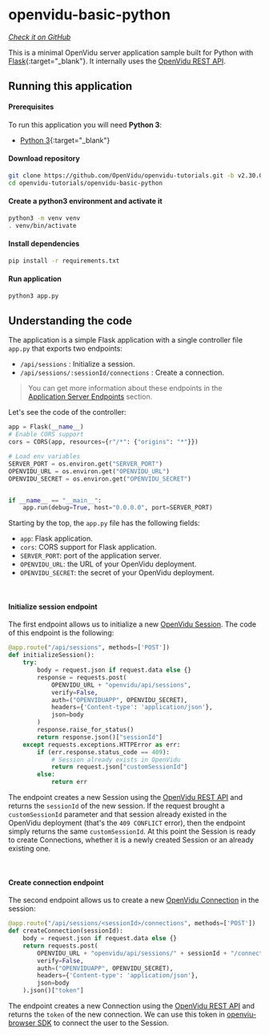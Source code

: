 # openvidu-basic-python

<a href="https://github.com/OpenVidu/openvidu-tutorials/tree/master/openvidu-basic-python" target="_blank"><i class="icon ion-social-github"> Check it on GitHub</i></a>

This is a minimal OpenVidu server application sample built for Python with [Flask](https://flask.palletsprojects.com/){:target="_blank"}.
It internally uses the [OpenVidu REST API](reference-docs/REST-API/).


## Running this application

#### Prerequisites
To run this application you will need **Python 3**:

- [Python 3](https://www.python.org/downloads/){:target="_blank"}

#### Download repository

```bash
git clone https://github.com/OpenVidu/openvidu-tutorials.git -b v2.30.0
cd openvidu-tutorials/openvidu-basic-python
```

#### Create a python3 environment and activate it


```bash
python3 -m venv venv
. venv/bin/activate
```

#### Install dependencies

```bash
pip install -r requirements.txt
```

#### Run application

```bash
python3 app.py
```

## Understanding the code

The application is a simple Flask application with a single controller file `app.py` that exports two endpoints:

- `/api/sessions` : Initialize a session.
- `/api/sessions/:sessionId/connections` : Create a connection.

> You can get more information about these endpoints in the [Application Server Endpoints](application-server/#rest-endpoints) section.

Let's see the code of the controller:

```python
app = Flask(__name__)
# Enable CORS support
cors = CORS(app, resources={r"/*": {"origins": "*"}})

# Load env variables
SERVER_PORT = os.environ.get("SERVER_PORT")
OPENVIDU_URL = os.environ.get("OPENVIDU_URL")
OPENVIDU_SECRET = os.environ.get("OPENVIDU_SECRET")


if __name__ == "__main__":
    app.run(debug=True, host="0.0.0.0", port=SERVER_PORT)
```

Starting by the top, the `app.py` file has the following fields:

- `app`: Flask application.
- `cors`: CORS support for Flask application.
- `SERVER_PORT`: port of the application server.
- `OPENVIDU_URL`: the URL of your OpenVidu deployment.
- `OPENVIDU_SECRET`: the secret of your OpenVidu deployment.

<br>

#### Initialize session endpoint

The first endpoint allows us to initialize a new [OpenVidu Session](developing-your-video-app/#session). The code of this endpoint is the following:

```python
@app.route("/api/sessions", methods=['POST'])
def initializeSession():
    try:
        body = request.json if request.data else {}
        response = requests.post(
            OPENVIDU_URL + "openvidu/api/sessions",
            verify=False,
            auth=("OPENVIDUAPP", OPENVIDU_SECRET),
            headers={'Content-type': 'application/json'},
            json=body
        )
        response.raise_for_status()
        return response.json()["sessionId"]
    except requests.exceptions.HTTPError as err:
        if (err.response.status_code == 409):
            # Session already exists in OpenVidu
            return request.json["customSessionId"]
        else:
            return err
```

The endpoint creates a new Session using the [OpenVidu REST API](reference-docs/REST-API/) and returns the `sessionId` of the new session. If the request brought a `customSessionId` parameter and that session already existed in the OpenVidu deployment (that's the `409 CONFLICT` error), then the endpoint simply returns the same `customSessionId`. At this point the Session is ready to create Connections, whether it is a newly created Session or an already existing one.

<br>

#### Create connection endpoint

The second endpoint allows us to create a new [OpenVidu Connection](developing-your-video-app/#connection) in the session:

```python
@app.route("/api/sessions/<sessionId>/connections", methods=['POST'])
def createConnection(sessionId):
    body = request.json if request.data else {}
    return requests.post(
        OPENVIDU_URL + "openvidu/api/sessions/" + sessionId + "/connection",
        verify=False,
        auth=("OPENVIDUAPP", OPENVIDU_SECRET),
        headers={'Content-type': 'application/json'},
        json=body
    ).json()["token"]

```

The endpoint creates a new Connection using the [OpenVidu REST API](reference-docs/REST-API/) and returns the `token` of the new connection. We can use this token in [openviu-browser SDK](reference-docs/openvidu-browser/) to connect the user to the Session.
